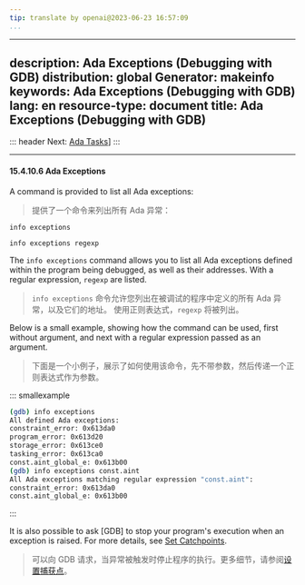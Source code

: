 ```yaml
---
tip: translate by openai@2023-06-23 16:57:09
...
```

---
description: Ada Exceptions (Debugging with GDB)
distribution: global
Generator: makeinfo
keywords: Ada Exceptions (Debugging with GDB)
lang: en
resource-type: document
title: Ada Exceptions (Debugging with GDB)
------------------------------------------

::: header
Next: [Ada Tasks](Ada-Tasks.html#Ada-Tasks)]
:::

---

#### 15.4.10.6 Ada Exceptions

A command is provided to list all Ada exceptions:

> 提供了一个命令来列出所有 Ada 异常：

`info exceptions`

`info exceptions regexp`

The `info exceptions` command allows you to list all Ada exceptions defined within the program being debugged, as well as their addresses. With a regular expression, `regexp` are listed.

> `info exceptions` 命令允许您列出在被调试的程序中定义的所有 Ada 异常，以及它们的地址。 使用正则表达式，`regexp` 将被列出。

Below is a small example, showing how the command can be used, first without argument, and next with a regular expression passed as an argument.

> 下面是一个小例子，展示了如何使用该命令，先不带参数，然后传递一个正则表达式作为参数。

::: smallexample

```bash
(gdb) info exceptions
All defined Ada exceptions:
constraint_error: 0x613da0
program_error: 0x613d20
storage_error: 0x613ce0
tasking_error: 0x613ca0
const.aint_global_e: 0x613b00
(gdb) info exceptions const.aint
All Ada exceptions matching regular expression "const.aint":
constraint_error: 0x613da0
const.aint_global_e: 0x613b00
```

:::

It is also possible to ask [GDB] to stop your program's execution when an exception is raised. For more details, see [Set Catchpoints](Set-Catchpoints.html#Set-Catchpoints).

> 可以向 GDB 请求，当异常被触发时停止程序的执行。更多细节，请参阅[设置捕获点](Set-Catchpoints.html#Set-Catchpoints)。

